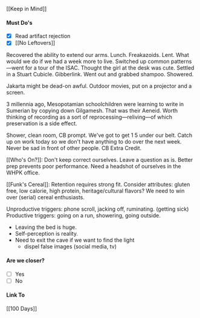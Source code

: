 [[Keep in Mind]]
#### Must Do's
- [x] Read artifact rejection
- [x] [[No Leftovers]]

Recovered the ability to extend our arms. Lunch. Freakazoids. Lent. What would we do if we had a week more to live. Switched up common patterns—went for a tour of the ISAC. Thought the girl at the desk was cute. Settled in a Stuart Cubicle. Gibberlink. Went out and grabbed shampoo. Showered. 

Jakarta might be dead-on awful.
Outdoor movies, put on a projector and a screen.

3 millennia ago, Mesopotamian schoolchildren were learning to write in Sumerian by copying down Gilgamesh. That was their Aeneid. Worth thinking of recording as a sort of reprocessing—reliving—of which preservation is a side effect.

Shower, clean room, CB prompt. We've got to get 1 5 under our belt. 
Catch up on work today so we don't have anything to do over the next week. 
Never be sad in front of other people. 
CB Extra Credit.

[[Who's On?]]: Don't keep correct ourselves. Leave a question as is. 
Better prep prevents poor performance. 
Need a headshot of ourselves in the WHPK office.

[[Funk's Cereal]]: Retention requires strong fit. Consider attributes: gluten free, low calorie, high protein, heritage/cultural flavors? We need to win over (serial) cereal enthusiasts.

Unproductive triggers: phone scroll, jacking off, ruminating. (getting sick)
Productive triggers: going on a run, showering, going outside. 
- Leaving the bed is huge.
- Self-perception is reality.
- Need to exit the cave if we want to find the light
	- dispel false images (social media, tv)
#### Are we closer?
- [ ] Yes
- [ ] No
#### Link To
[[100 Days]]